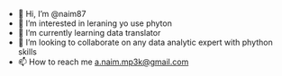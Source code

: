 - 👋 Hi, I’m @naim87
- 👀 I’m interested in leraning yo use phyton
- 🌱 I’m currently learning data translator
- 💞️ I’m looking to collaborate on any data analytic expert with phython skills
- 📫 How to reach me a.naim.mp3k@gmail.com

<!---
naim87/naim87 is a ✨ special ✨ repository because its `README.md` (this file) appears on your GitHub profile.
You can click the Preview link to take a look at your changes.
--->
